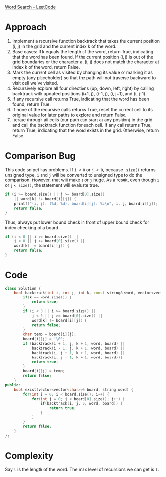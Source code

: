 [Word Search - LeetCode](https://leetcode.com/problems/word-search/description/)

# Approach

1. Implement a recursive function backtrack that takes the current position (i, j) in the grid and the current index k of the word.
2. Base cases: If k equals the length of the word, return True, indicating that the word has been found. If the current position (i, j) is out of the grid boundaries or the character at (i, j) does not match the character at index k of the word, return False.
3. Mark the current cell as visited by changing its value or marking it as empty (any placeholder) so that the path will not traverse backward to visit cell we've visited. 
4. Recursively explore all four directions (up, down, left, right) by calling backtrack with updated positions (i+1, j), (i-1, j), (i, j+1), and (i, j-1).
5. If any recursive call returns True, indicating that the word has been found, return True.
6. If none of the recursive calls returns True, reset the current cell to its original value for later paths to explore and return False.
7. Iterate through all cells (our path can start at any position) in the grid and call the backtrack function for each cell. If any call returns True, return True, indicating that the word exists in the grid. Otherwise, return False.
# Comparison Bug

This code snipet has problems. If  `i < 0` or `j < 0`, because `.size()` returns unsigned type, `i` and `j` will be converted to unsigned type to do the comparison. However, that will make `i` or `j` huge. As a result, even though `i` or `j` `< size()`, the statement will evaluate true. 

```cpp
if (i >= board.size() || j >= board[0].size()
    || word[k] != board[i][j]) {
    printf("(i, j): (%d, %d), board[i][j]: %c\n", i, j, board[i][j]);
    return false;
}
```

Thus, always put lower bound check in front of upper bound check for index checking of a board.

```cpp
if (i < 0 || i >= board.size() || 
	j < 0 || j >= board[0].size() ||
	word[k] != board[i][j]) {
	return false;
}
```

# Code

```cpp
class Solution {
    bool backtrack(int i, int j, int k, const string& word, vector<vector<char>>& board) {
        if(k == word.size()) {
            return true;
        }
        if (i < 0 || i >= board.size() || 
            j < 0 || j >= board[0].size() ||
            word[k] != board[i][j]) {
            return false;
        }
        char temp = board[i][j];
        board[i][j] = '\0';
        if (backtrack(i + 1, j, k + 1, word, board) ||
            backtrack(i - 1, j, k + 1, word, board) ||
            backtrack(i, j + 1, k + 1, word, board) ||
            backtrack(i, j - 1, k + 1, word, board)){
            return true;     
        }
        board[i][j] = temp;
        return false;
    }
public:
    bool exist(vector<vector<char>>& board, string word) {
        for(int i = 0; i < board.size(); i++) {
            for(int j = 0; j < board[0].size(); j++) {
                if(backtrack(i, j, 0, word, board)) {
                    return true;
                }
            }
        }
        return false;
    }
};
```

# Complexity

Say `l` is the length of the word. The max level of recursions we can get is `l`. 